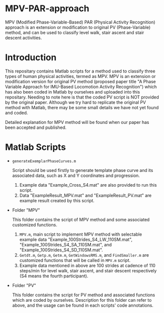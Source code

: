 # MPV-PAR-approach
MPV (Modified Phase-Variable-Based) PAR (Physical Activity Recognition) approach is an extension or modification to original PV (Phase-Variable) method, and can be used to classify level walk, stair ascent and stair descent activities.

# Introduction
This repositary contains Matlab scripts for a method used to classify three types of human physical activities, termed as MPV. MPV is an extension or modification version for original PV method (proposed paper title "A Phase Variable Approach for IMU-Based Locomotion Activity Recognition") which has also been coded in Matlab by ourselves and uploaded into this repositary. Needing to note here is that the coded PV script is NOT provided by the original paper. Although we try hard to replicate the original PV method with Matlab, there may be some small details we have not yet found and coded.

Detailed explanation for MPV method will be found when our paper has been accepted and published.

# Matlab Scripts
- `generateExemplarPhaseCurves.m`
  
  Script should be used firstly to generate template phase curve and its associated data, such as X and Y coordinates and progression.
  
  1. Example data "Example_Cross_S4.mat" are also provided to run this script.
  2. Data "ExampleResult_MPV.mat" and "ExampleResult_PV.mat" are example result created by this script.
  
- Folder "MPV"
  
  This folder contains the script of MPV method and some associated customized functions.
 
  1. `MPV.m`, main script to implement MPV method with selectable example data "Example_100Strides_S4_LW_110SM.mat", "Example_100Strides_S4_SA_110SM.mat", and "Example_100Strides_S4_SD_110SM.mat".
  2. `Getdt.m`, `Getp.m`, `Getm.m`, `GetWindowsRMS.m`, and `FindSmaller.m` are customized functions that will be called in `MPV.m` script.
  3. Example data mentioned in above are 100 strides at cadence of 110 steps/min for level walk, stair ascent, and stair descent respectively (S4 means the fourth participant).
  
- Folder "PV"
  
  This folder contains the script for PV method and associated functions which are coded by ourselves. Description for this folder can refer to above, and the usage can be found in each scripts' code annotations.
  
